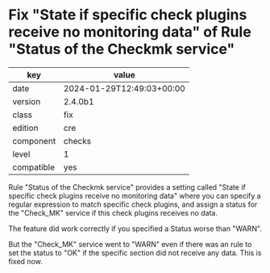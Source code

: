 [//]: # (werk v2)
# Fix "State if specific check plugins receive no monitoring data" of Rule "Status of the Checkmk service"

key        | value
---------- | ---
date       | 2024-01-29T12:49:03+00:00
version    | 2.4.0b1
class      | fix
edition    | cre
component  | checks
level      | 1
compatible | yes

Rule "Status of the Checkmk service" provides a setting called "State if
specific check plugins receive no monitoring data" where you can specify a
regular expression to match specific check plugins, and assign a status for
the "Check_MK" service if this check plugins receives no data.

The feature did work correctly if you specified a Status worse than "WARN".

But the "Check_MK" service went to "WARN" even if there was an rule to set the
status to "OK" if the specific section did not receive any data. This is fixed now.
